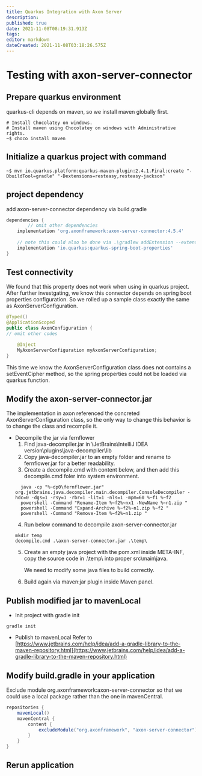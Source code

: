 ```yaml
---
title: Quarkus Integration with Axon Server
description: 
published: true
date: 2021-11-08T08:19:31.913Z
tags: 
editor: markdown
dateCreated: 2021-11-08T03:18:26.575Z
---
```


# Testing with axon-server-connector

## Prepare quarkus environment
quarkus-cli depends on maven, so we install maven globally first.
```shell
# Install Chocolatey on windows.
# Install maven using Chocolatey on windows with Administrative rights.
~$ choco install maven
```

## Initialize a quarkus project with command
```shell
~$ mvn io.quarkus.platform:quarkus-maven-plugin:2.4.1.Final:create "-DbuildTool=gradle" "-Dextensions=resteasy,resteasy-jackson"
```

## project dependency
add axon-server-connector dependency via build.gradle
```groovy
dependencies {
		// omit other dependencies
    implementation 'org.axonframework:axon-server-connector:4.5.4'
    
    // note this could also be done via .\gradlew addExtension --extensions=spring-boot-properties
    implementation 'io.quarkus:quarkus-spring-boot-properties'
}
```

## Test connectivity
	
We found that this property does not work when using in quarkus project.
After further investgating, we know this connector depends on spring boot properties configuration. So we rolled up a sample class exactly the same as AxonServerConfiguration.
  
```java
@Typed()
@ApplicationScoped
public class AxonConfiguration {
// omit other codes

    @Inject
    MyAxonServerConfiguration myAxonServerConfiguration;
}
```

This time we know the AxonServerConfiguration class does not contains a setEventCipher method, so the spring properties could not be loaded via quarkus function.

## Modify the axon-server-connector.jar

The implementation in axon referenced the concreted AxonServerConfiguration class, so the only way to change this behavior is to change the class and recompile it.

- Decompile the jar via fernflower
  1. Find java-decompiler.jar in \JetBrains\IntelliJ IDEA version\plugins\java-decompiler\lib
  2. Copy java-decompiler.jar to an empty folder and rename to fernflower.jar for a better readability.
  3. Create a decompile.cmd with content below, and then add this decompile.cmd foler into system environment.
  ```shell
	java -cp "%~dp0\fernflower.jar" org.jetbrains.java.decompiler.main.decompiler.ConsoleDecompiler -hdc=0 -dgs=1 -rsy=1 -rbr=1 -lit=1 -nls=1 -mpm=60 %~f1 %~f2
	powershell -Command "Rename-Item %~f2%~nx1 -NewName %~n1.zip "
	powershell -Command "Expand-Archive %~f2%~n1.zip %~f2 "
	powershell -Command "Remove-Item %~f2%~n1.zip "
  ```
  4. Run below command to decompile axon-server-connector.jar
  ```shell
  mkdir temp
  decompile.cmd .\axon-server-connector.jar .\temp\
  ```
  5. Create an empty java project with the pom.xml inside META-INF, copy the source code in .\temp\ into proper src\main\java.
  
     We need to modify some java files to build correctly.
  6. Build again via maven:jar plugin inside Maven panel.
  
## Publish modified jar to mavenLocal
  - Init project with gradle init
  ```shell
  gradle init
  ```
  - Publish to mavenLocal
  Refer to [https://www.jetbrains.com/help/idea/add-a-gradle-library-to-the-maven-repository.html](https://www.jetbrains.com/help/idea/add-a-gradle-library-to-the-maven-repository.html)

## Modify build.gradle in your application

Exclude module org.axonframework:axon-server-connector so that we could use a local package rather than the one in mavenCentral.
  ```groovy
  repositories {
      mavenLocal()
      mavenCentral {
          content {
              excludeModule("org.axonframework", "axon-server-connector")
          }
      }
  }
  ```
## Rerun application
  